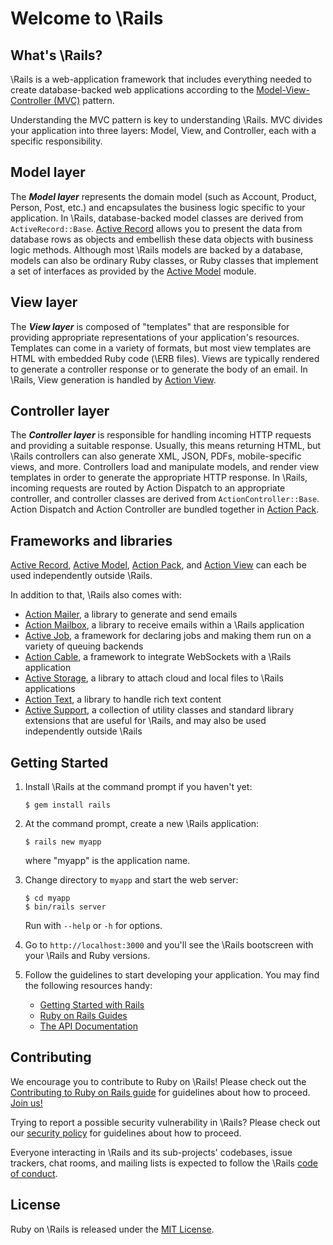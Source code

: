 # Welcome to \Rails

## What's \Rails?

\Rails is a web-application framework that includes everything needed to
create database-backed web applications according to the
[Model-View-Controller (MVC)](https://en.wikipedia.org/wiki/Model-view-controller)
pattern.

Understanding the MVC pattern is key to understanding \Rails. MVC divides your
application into three layers: Model, View, and Controller, each with a specific responsibility.

## Model layer

The _**Model layer**_ represents the domain model (such as Account, Product,
Person, Post, etc.) and encapsulates the business logic specific to
your application. In \Rails, database-backed model classes are derived from
`ActiveRecord::Base`. [Active Record](files/activerecord/README.rdoc) allows you to present the data from
database rows as objects and embellish these data objects with business logic
methods.
Although most \Rails models are backed by a database, models can also be ordinary
Ruby classes, or Ruby classes that implement a set of interfaces as provided by
the [Active Model](files/activemodel/README.rdoc) module.

## View layer

The _**View layer**_ is composed of "templates" that are responsible for providing
appropriate representations of your application's resources. Templates can
come in a variety of formats, but most view templates are HTML with embedded
Ruby code (\ERB files). Views are typically rendered to generate a controller response
or to generate the body of an email. In \Rails, View generation is handled by [Action View](files/actionview/README.rdoc).

## Controller layer

The _**Controller layer**_ is responsible for handling incoming HTTP requests and
providing a suitable response. Usually, this means returning HTML, but \Rails controllers
can also generate XML, JSON, PDFs, mobile-specific views, and more. Controllers load and
manipulate models, and render view templates in order to generate the appropriate HTTP response.
In \Rails, incoming requests are routed by Action Dispatch to an appropriate controller, and
controller classes are derived from `ActionController::Base`. Action Dispatch and Action Controller
are bundled together in [Action Pack](files/actionpack/README.rdoc).

## Frameworks and libraries

[Active Record](files/activerecord/README.rdoc), [Active Model](files/activemodel/README.rdoc), [Action Pack](files/actionpack/README.rdoc), and [Action View](files/actionview/README.rdoc) can each be used independently outside \Rails.

In addition to that, \Rails also comes with:

- [Action Mailer](files/actionmailer/README.rdoc), a library to generate and send emails
- [Action Mailbox](files/actionmailbox/README.md), a library to receive emails within a \Rails application
- [Active Job](files/activejob/README.md), a framework for declaring jobs and making them run on a variety of queuing backends
- [Action Cable](files/actioncable/README.md), a framework to integrate WebSockets with a \Rails application
- [Active Storage](files/activestorage/README.md), a library to attach cloud and local files to \Rails applications
- [Action Text](files/actiontext/README.md), a library to handle rich text content
- [Active Support](files/activesupport/README.rdoc), a collection of utility classes and standard library extensions that are useful for \Rails, and may also be used independently outside \Rails

## Getting Started

1.  Install \Rails at the command prompt if you haven't yet:

        $ gem install rails

2.  At the command prompt, create a new \Rails application:

        $ rails new myapp

    where "myapp" is the application name.

3.  Change directory to `myapp` and start the web server:

        $ cd myapp
        $ bin/rails server

    Run with `--help` or `-h` for options.

4.  Go to `http://localhost:3000` and you'll see the \Rails bootscreen with your
    \Rails and Ruby versions.

5.  Follow the guidelines to start developing your application. You may find the
    following resources handy:

    - [Getting Started with Rails](https://guides.rubyonrails.org/getting_started.html)
    - [Ruby on Rails Guides](https://guides.rubyonrails.org)
    - [The API Documentation](https://api.rubyonrails.org)

## Contributing

We encourage you to contribute to Ruby on \Rails! Please check out the
[Contributing to Ruby on Rails guide](https://edgeguides.rubyonrails.org/contributing_to_ruby_on_rails.html) for guidelines about how to proceed. [Join us!](https://contributors.rubyonrails.org)

Trying to report a possible security vulnerability in \Rails? Please
check out our [security policy](https://rubyonrails.org/security) for
guidelines about how to proceed.

Everyone interacting in \Rails and its sub-projects' codebases, issue trackers, chat rooms, and mailing lists is expected to follow the \Rails [code of conduct](https://rubyonrails.org/conduct).

## License

Ruby on \Rails is released under the [MIT License](https://opensource.org/licenses/MIT).
